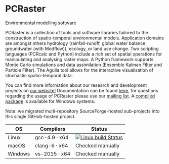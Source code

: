 # PCRaster
Environmental modelling software

PCRaster is a collection of tools and software libraries tailored to the construction of spatio-temporal environmental models. Application domains are amongst others hydrology (rainfall-runoff, global water balance, groundwater (with Modflow)), ecology, or land use change. Two scripting languages (PCRcalc and Python) include a rich set of spatial operations for manipulating and analysing raster maps. A Python framework supports Monte Carlo simulations and data assimilation (Ensemble Kalman Filter and Particle Filter). The Aguila tool allows for the interactive visualisation of stochastic spatio-temporal data.

You can find more information about our research and development projects on [our website!](http://pcraster.geo.uu.nl/) Documentation can be found [here](http://pcraster.geo.uu.nl/support/documentation/), for questions regarding the usage of PCRaster please use our [mailing list](https://lists.geo.uu.nl/mailman/listinfo/pcraster-info). A [compiled package](http://pcraster.geo.uu.nl/downloads/latest-release/) is available for Windows systems.

Note: we migrated multi-repository SourceForge-hosted sub-projects into this single GitHub-hosted project.


| OS | Compilers | Status |
|----|-----------|--------|
| Linux   | gcc-4.9 · x64 | [![Linux build Status](https://travis-ci.org/pcraster/pcraster.svg?branch=master)](https://travis-ci.org/pcraster/pcraster) |
| macOS   | clang-6 · x64 | Checked manually |
| Windows | vs-2015 · x64 | Checked manually |
